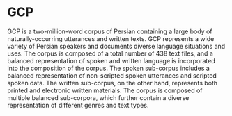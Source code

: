 # GCP
GCP is a two-million-word corpus of Persian containing a large body of naturally-occurring utterances and written texts. 
GCP represents a wide variety of Persian speakers and documents diverse language situations and uses. The corpus is composed 
of a total number of 438 text files, and a balanced representation of spoken and written language is incorporated into the composition 
of the corpus. The spoken sub-corpus includes a balanced representation of non-scripted spoken utterances and scripted spoken data. The written sub-corpus, on the other hand, represents both printed and electronic written materials. The corpus is composed of multiple balanced sub-corpora, which further contain a diverse representation of different genres and text types.
